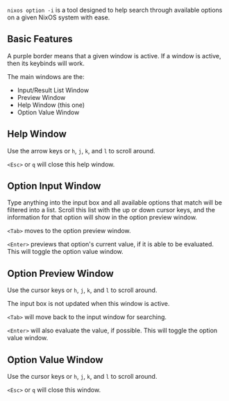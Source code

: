 `nixos option -i` is a tool designed to help search through available options
on a given NixOS system with ease.

## Basic Features

A purple border means that a given window is active. If a window
is active, then its keybinds will work.

The main windows are the:
- Input/Result List Window
- Preview Window
- Help Window (this one)
- Option Value Window

## Help Window

Use the arrow keys or `h`, `j`, `k`, and `l` to scroll around.

`<Esc>` or `q` will close this help window.

## Option Input Window

Type anything into the input box and all available options that
match will be filtered into a list. Scroll this list with the up
or down cursor keys, and the information for that option will show
in the option preview window.

`<Tab>` moves to the option preview window.

`<Enter>` previews that option's current value, if it is able to be
evaluated. This will toggle the option value window.

## Option Preview Window

Use the cursor keys or `h`, `j`, `k`, and `l` to scroll around.

The input box is not updated when this window is active.

`<Tab>` will move back to the input window for searching.

`<Enter>` will also evaluate the value, if possible.
This will toggle the option value window.

## Option Value Window

Use the cursor keys or `h`, `j`, `k`, and `l` to scroll around.

`<Esc>` or `q` will close this window. 
